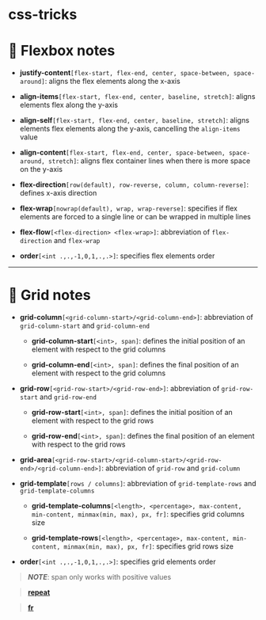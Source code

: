 # css-tricks
# :pushpin: Flexbox notes 

+ **justify-content**`[flex-start, flex-end, center, space-between, space-around]`: aligns the flex elements along the x-axis

+ **align-items**`[flex-start, flex-end, center, baseline, stretch]`: aligns elements flex along the y-axis

+ **align-self**`[flex-start, flex-end, center, baseline, stretch]`: aligns elements flex elements along the y-axis, cancelling the `align-items` value

+ **align-content**`[flex-start, flex-end, center, space-between, space-around, stretch]`: aligns flex container lines when there is more space on the y-axis
+ **flex-direction**`[row(default), row-reverse, column, column-reverse]`: defines x-axis direction

+ **flex-wrap**`[nowrap(default), wrap, wrap-reverse]`: specifies if flex elements are forced to a single line or can be wrapped in multiple lines 

+ **flex-flow**`[<flex-direction> <flex-wrap>]`: abbreviation of `flex-direction` and `flex-wrap`

+ **order**`[<int .,.,-1,0,1,.,.>]`: specifies flex elements order

***

# :triangular_ruler: Grid notes 

+ **grid-column**`[<grid-column-start>/<grid-column-end>]`: abbreviation of `grid-column-start` and `grid-column-end`

  - **grid-column-start**`[<int>, span]`: defines the initial position of an element with respect to the grid columns

  - **grid-column-end**`[<int>, span]`: defines the final position of an element with respect to the grid columns


+ **grid-row**`[<grid-row-start>/<grid-row-end>]`: abbreviation of `grid-row-start` and `grid-row-end`

  - **grid-row-start**`[<int>, span]`: defines the initial position of an element with respect to the grid rows

  - **grid-row-end**`[<int>, span]`: defines the final position of an element with respect to the grid rows
  

+ **grid-area**`[<grid-row-start>/<grid-column-start>/<grid-row-end>/<grid-column-end>]`: abbreviation of `grid-row` and `grid-column`


+ **grid-template**`[rows / columns]`: abbreviation of `grid-template-rows` and `grid-template-columns`

  - **grid-template-columns**`[<length>, <percentage>, max-content, min-content, minmax(min, max), px, fr]`: specifies grid columns size

  - **grid-template-rows**`[<length>, <percentage>, max-content, min-content, minmax(min, max), px, fr]`: specifies grid rows size
  
  
+ **order**`[<int .,.,-1,0,1,.,.>]`: specifies grid elements order

> **_NOTE_**: span only works with positive values

> **[repeat](https://developer.mozilla.org/es/docs/Web/CSS/repeat)**

> **[fr](https://css-tricks.com/introduction-fr-css-unit/)**



